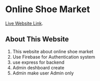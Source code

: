 # Online Shoe Market

[Live Website Link](https://newassinment.web.app/).

## About This Website

1.  This website about online shoe market
2.  Use Firebase for Authentication system
3.  use express for backend
4.  Admin deshboard create
5.  Admin make user Admin only
